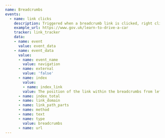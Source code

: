 ```yaml
---
name: Breadcrumbs
events:
  - name: link clicks
    description: Triggered when a breadcrumb link is clicked, right clicked, shift clicked, control clicked, or windows key/command key clicked.
    example_url: https://www.gov.uk/learn-to-drive-a-car
    tracker: link_tracker
    data:
    - name: event
      value: event_data
    - name: event_data
      value:
      - name: event_name
        value: navigation
      - name: external
        value: 'false'
      - name: index
        value:
        - name: index_link
        value: The position of the link within the breadcrumbs from left to right.
      - name: index_total
      - name: link_domain
      - name: link_path_parts
      - name: method
      - name: text
      - name: type
        value: breadcrumbs
      - name: url
---
```

